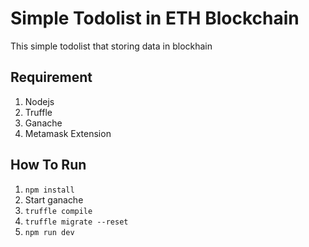 # Simple Todolist in ETH Blockchain
This simple todolist that storing data in blockhain

## Requirement
1. Nodejs
2. Truffle
3. Ganache
4. Metamask Extension

## How To Run
1. `npm install`
2. Start ganache   
3. `truffle compile`
4. `truffle migrate --reset`
4. `npm run dev`

